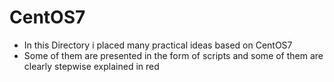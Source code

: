 # CentOS7

+ In this Directory i placed many practical ideas based on CentOS7 
+ Some of them are presented in the form of scripts and some of them are clearly stepwise explained in red
